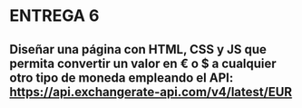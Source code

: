# ENTREGA 6

## Diseñar una página con HTML, CSS y JS que permita convertir un valor en € o \$ a cualquier otro tipo de moneda empleando el API: https://api.exchangerate-api.com/v4/latest/EUR
